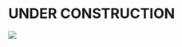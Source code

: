 # **UNDER CONSTRUCTION**
![](https://www.google.com/url?sa=i&rct=j&q=&esrc=s&source=images&cd=&ved=0ahUKEwiOlu32hMXSAhXjj1QKHSQjB24QjRwIBw&url=http%3A%2F%2Fbestanimations.com%2FSite%2FConstruction%2FConstruction.html&psig=AFQjCNFyUt56SSFnDLrhF0cD3AKEXOjykQ&ust=1488998264026383&cad=rjt)
